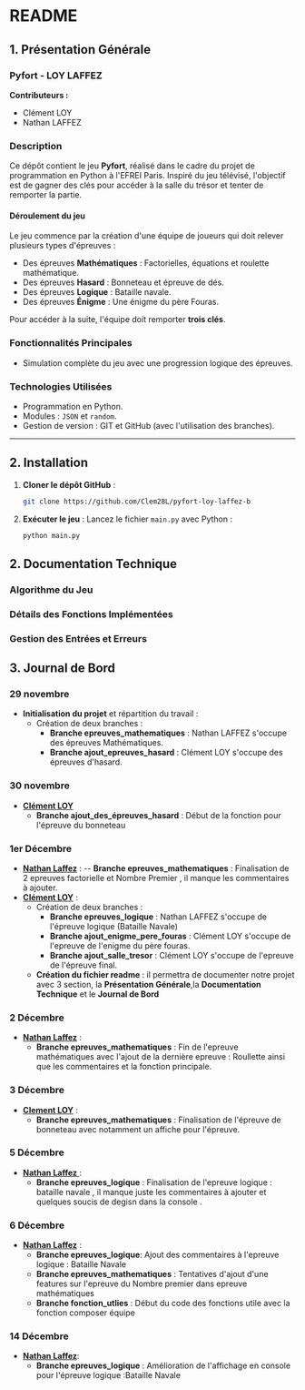 # README

## 1. **Présentation Générale**

### **Pyfort - LOY LAFFEZ**

**Contributeurs :**
- Clément LOY
- Nathan LAFFEZ

### **Description**

Ce dépôt contient le jeu **Pyfort**, réalisé dans le cadre du projet de programmation en Python à l'EFREI Paris. Inspiré du jeu télévisé, l'objectif est de gagner des clés pour accéder à la salle du trésor et tenter de remporter la partie.

#### **Déroulement du jeu**
Le jeu commence par la création d'une équipe de joueurs qui doit relever plusieurs types d'épreuves :
- Des épreuves **Mathématiques** : Factorielles, équations et roulette mathématique.
- Des épreuves **Hasard** : Bonneteau et épreuve de dés.
- Des épreuves **Logique** : Bataille navale.
- Des épreuves **Énigme** : Une énigme du père Fouras.

Pour accéder à la suite, l'équipe doit remporter **trois clés**.

### **Fonctionnalités Principales**
- Simulation complète du jeu avec une progression logique des épreuves.

### **Technologies Utilisées**
- Programmation en Python.
- Modules : `JSON` et `random`.
- Gestion de version : GIT et GitHub (avec l'utilisation des branches).

---

## 2. **Installation**

1. **Cloner le dépôt GitHub** :
   ```bash
   git clone https://github.com/Clem28L/pyfort-loy-laffez-b
   ```

2. **Exécuter le jeu** :
   Lancez le fichier `main.py` avec Python :
   ```bash
   python main.py
   ```

## 2. Documentation Technique

### Algorithme du Jeu



### Détails des Fonctions Implémentées



### Gestion des Entrées et Erreurs



## 3. **Journal de Bord**
### **29 novembre**
- **Initialisation du projet** et répartition du travail :
  - Création de deux branches :
    - **Branche epreuves_mathematiques** : Nathan LAFFEZ s'occupe des épreuves Mathématiques.
    - **Branche ajout_epreuves_hasard** : Clément LOY s'occupe des épreuves d'hasard.
    
### **30 novembre**
- <ins>**Clément LOY**</ins>
  - **Branche ajout_des_épreuves_hasard** : Début de la fonction pour l'épreuve du bonneteau

### **1er Décembre**
- <ins>**Nathan Laffez**</ins> :
  -- **Branche epreuves_mathematiques** : Finalisation de 2 epreuves factorielle et Nombre Premier , il manque les commentaires à ajouter.
- <ins>**Clément LOY**</ins> :
    - Création de deux branches :
       - **Branche epreuves_logique** : Nathan LAFFEZ s'occupe de l'épreuve logique (Bataille Navale)
       - **Branche ajout_enigme_pere_fouras** : Clément LOY s'occupe de l'epreuve de l'enigme du père fouras.
       - **Branche ajout_salle_tresor** : Clément LOY s'occupe de l'epreuve de l'épreuve final.
   - **Création du fichier readme** : il permettra de documenter notre projet avec 3 section, la **Présentation Générale**,la **Documentation Technique** et le **Journal de Bord**
  
### **2 Décembre**
- <ins>**Nathan Laffez**</ins> :
  - **Branche epreuves_mathematiques** : Fin de l'epreuve mathématiques avec l'ajout de la dernière epreuve : Roullette ainsi que les commentaires et la fonction principale.

### **3 Décembre**
- <ins>**Clement LOY**</ins> :
  - **Branche epreuves_mathematiques** :  Finalisation de l'épreuve de bonneteau avec notamment un affiche pour l'épreuve.

### **5 Décembre**
- <ins>**Nathan Laffez** </ins>:
  - **Branche epreuves_logique** : Finalisation de l'epreuve logique : bataille navale , il manque juste les commentaires à ajouter et quelques soucis de degisn dans la console .

### **6 Décembre**
- <ins>**Nathan Laffez**</ins> :
  - **Branche epreuves_logique**:  Ajout des commentaires à l'epreuve logique : Bataille Navale
  - **Branche epreuves_mathematiques** : Tentatives d'ajout d'une features sur l'epreuve du Nombre premier dans epreuve mathématiques
  - **Branche fonction_utlies** :  Début du code des fonctions utile avec la fonction composer équipe
 
### **14 Décembre**
- <ins>**Nathan Laffez**</ins>:
  - **Branche epreuves_logique** : Amélioration de l'affichage en console pour l'épreuve logique :Bataille Navale 


